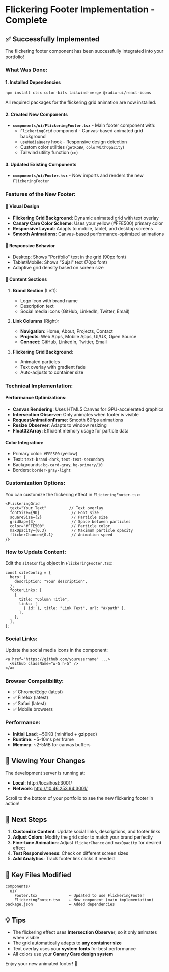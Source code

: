# Flickering Footer Implementation - Complete

## ✅ Successfully Implemented

The flickering footer component has been successfully integrated into your portfolio!

### What Was Done:

#### 1. **Installed Dependencies**
```bash
npm install clsx color-bits tailwind-merge @radix-ui/react-icons
```

All required packages for the flickering grid animation are now installed.

#### 2. **Created New Components**

- **`components/ui/FlickeringFooter.tsx`** - Main footer component with:
  - `FlickeringGrid` component - Canvas-based animated grid background
  - `useMediaQuery` hook - Responsive design detection
  - Custom color utilities (`getRGBA`, `colorWithOpacity`)
  - Tailwind utility function (`cn`)

#### 3. **Updated Existing Components**

- **`components/ui/Footer.tsx`** - Now imports and renders the new `FlickeringFooter`

### Features of the New Footer:

#### 🎨 **Visual Design**
- **Flickering Grid Background**: Dynamic animated grid with text overlay
- **Canary Care Color Scheme**: Uses your yellow (#FFE500) primary color
- **Responsive Layout**: Adapts to mobile, tablet, and desktop screens
- **Smooth Animations**: Canvas-based performance-optimized animations

#### 📱 **Responsive Behavior**
- Desktop: Shows "Portfolio" text in the grid (90px font)
- Tablet/Mobile: Shows "Sujal" text (70px font)
- Adaptive grid density based on screen size

#### 🔗 **Content Sections**
1. **Brand Section** (Left):
   - Logo icon with brand name
   - Description text
   - Social media icons (GitHub, LinkedIn, Twitter, Email)

2. **Link Columns** (Right):
   - **Navigation**: Home, About, Projects, Contact
   - **Projects**: Web Apps, Mobile Apps, UI/UX, Open Source
   - **Connect**: GitHub, LinkedIn, Twitter, Email

3. **Flickering Grid Background**:
   - Animated particles
   - Text overlay with gradient fade
   - Auto-adjusts to container size

### Technical Implementation:

#### Performance Optimizations:
- **Canvas Rendering**: Uses HTML5 Canvas for GPU-accelerated graphics
- **Intersection Observer**: Only animates when footer is visible
- **RequestAnimationFrame**: Smooth 60fps animations
- **Resize Observer**: Adapts to window resizing
- **Float32Array**: Efficient memory usage for particle data

#### Color Integration:
- Primary color: `#FFE500` (yellow)
- Text: `text-brand-dark`, `text-text-secondary`
- Backgrounds: `bg-card-gray`, `bg-primary/10`
- Borders: `border-gray-light`

### Customization Options:

You can customize the flickering effect in `FlickeringFooter.tsx`:

```tsx
<FlickeringGrid
  text="Your Text"          // Text overlay
  fontSize={90}              // Font size
  squareSize={2}             // Particle size
  gridGap={3}                // Space between particles
  color="#FFE500"            // Particle color
  maxOpacity={0.3}           // Maximum particle opacity
  flickerChance={0.1}        // Animation speed
/>
```

### How to Update Content:

Edit the `siteConfig` object in `FlickeringFooter.tsx`:

```tsx
const siteConfig = {
  hero: {
    description: "Your description",
  },
  footerLinks: [
    {
      title: "Column Title",
      links: [
        { id: 1, title: "Link Text", url: "#/path" },
      ],
    },
  ],
};
```

### Social Links:

Update the social media icons in the component:
```tsx
<a href="https://github.com/yourusername" ...>
  <Github className="w-5 h-5" />
</a>
```

### Browser Compatibility:
- ✅ Chrome/Edge (latest)
- ✅ Firefox (latest)
- ✅ Safari (latest)
- ✅ Mobile browsers

### Performance:
- **Initial Load**: ~50KB (minified + gzipped)
- **Runtime**: ~5-10ms per frame
- **Memory**: ~2-5MB for canvas buffers

## 🚀 Viewing Your Changes

The development server is running at:
- **Local**: http://localhost:3001/
- **Network**: http://10.46.253.94:3001/

Scroll to the bottom of your portfolio to see the new flickering footer in action!

## 📝 Next Steps

1. **Customize Content**: Update social links, descriptions, and footer links
2. **Adjust Colors**: Modify the grid color to match your brand perfectly
3. **Fine-tune Animation**: Adjust `flickerChance` and `maxOpacity` for desired effect
4. **Test Responsiveness**: Check on different screen sizes
5. **Add Analytics**: Track footer link clicks if needed

## 🎯 Key Files Modified

```
components/
  ui/
    Footer.tsx              ← Updated to use FlickeringFooter
    FlickeringFooter.tsx    ← New component (main implementation)
package.json                ← Added dependencies
```

## 💡 Tips

- The flickering effect uses **Intersection Observer**, so it only animates when visible
- The grid automatically adapts to **any container size**
- Text overlay uses your **system fonts** for best performance
- All colors use your **Canary Care design system**

Enjoy your new animated footer! 🎉

